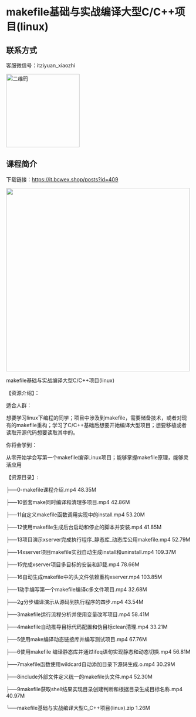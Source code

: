 # makefile基础与实战编译大型C/C++项目(linux)

## 联系方式

客服微信号：itziyuan_xiaozhi

<img src="https://ziyuanyun.oss-cn-guangzhou.aliyuncs.com/common/20240614073449/666b82192834a.jpg" width="200" height="200" alt="二维码">

## 课程简介

下载链接：https://it.bcwex.shop/posts?id=409

<img src="https://ziyuanyun.oss-cn-guangzhou.aliyuncs.com/yun/20240515151915/664461f3770e7.jpg" width="500" alt="">

  makefile基础与实战编译大型C/C++项目(linux)



 【资源介绍】：

 适合人群：

 想要学习linux下编程的同学；项目中涉及到makefile，需要储备技术，或者对现有的makefile重构；学习了C/C++基础后想要开始编译大型项目；想要移植或者读取开源代码想要读取其中的。

 你将会学到：

 从零开始学会写第一个makefile编译Linux项目；能够掌握makefile原理，能够灵活应用

 【资源目录】:

 ├──0-makefile课程介绍.mp4 48.35M

 ├──10嵌套make同时编译和清理多项目.mp4 42.86M

 ├──11自定义makefile函数调用实现中的install.mp4 53.20M

 ├──12使用makefile生成后台启动和停止的脚本并安装.mp4 41.85M

 ├──13项目演示xserver完成执行程序_静态库_动态库公用makefile.mp4 52.79M

 ├──14xserver项目makefile实战自动生成install和uninstall.mp4 109.37M

 ├──15完成xserver项目多目标的安装和卸载.mp4 78.66M

 ├──16自动生成makefile中的头文件依赖重构xserver.mp4 103.85M

 ├──1动手编写第一个makefile编译c多文件项目.mp4 32.68M

 ├──2g分步编译演示从源码到执行程序的四步.mp4 43.54M

 ├──3makefile运行流程分析并使用变量改写项目.mp4 58.41M

 ├──4makefile自动推导目标代码配置和伪目标clean清理.mp4 33.21M

 ├──5使用make编译动态链接库并编写测试项目.mp4 67.76M

 ├──6使用makefile 编译静态库并通过ifeq语句实现静态和动态切换.mp4 56.81M

 ├──7makefile函数使用wildcard自动添加目录下源码生成.o.mp4 30.29M

 ├──8include外部文件定义统一的makefile头文件.mp4 52.30M

 ├──9makefile获取shell结果实现目录创建判断和根据目录生成目标名称.mp4 40.97M

 └──makefile基础与实战编译大型C_C++项目(linux).zip 1.26M

 &nbsp;

  